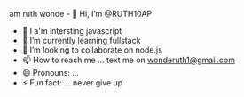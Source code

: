 am ruth wonde - 👋 Hi, I’m @RUTH10AP
- 👀 I a'm intersting javascript
- 🌱 I’m currently learning  fullstack
- 💞️ I’m looking to collaborate on node.js
- 📫 How to reach me ... text me on wonderuth1@gmail.com
- 😄 Pronouns: ...
- ⚡ Fun fact: ... never give up 

<!---
RUTH10AP/RUTH10AP is a ✨ special ✨ repository because its `README.md` (this file) appears on your GitHub profile.
You can click the Preview link to take a look at your changes.
--->
